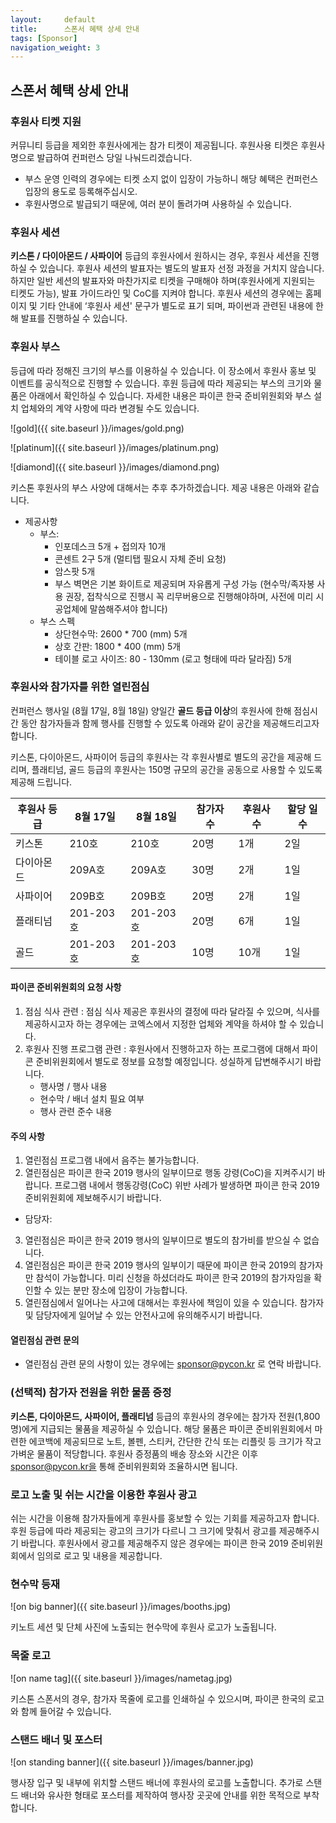 ```yaml
---
layout:     default
title:      스폰서 혜택 상세 안내
tags: [Sponsor]
navigation_weight: 3
---
```


## 스폰서 혜택 상세 안내

### 후원사 티켓 지원

  커뮤니티 등급을 제외한 후원사에게는 참가 티켓이 제공됩니다. 후원사용 티켓은 후원사명으로 발급하여 컨퍼런스 당일 나눠드리겠습니다.
  - 부스 운영 인력의 경우에는 티켓 소지 없이 입장이 가능하니 해당 혜택은 컨퍼런스 입장의 용도로 등록해주십시오.
  - 후원사명으로 발급되기 때문에, 여러 분이 돌려가며 사용하실 수 있습니다.

### 후원사 세션

  **키스톤 / 다이아몬드 / 사파이어** 등급의 후원사에서 원하시는 경우, 후원사 세션을 진행하실 수 있습니다. 후원사 세션의 발표자는 별도의 발표자 선정 과정을 거치지 않습니다. 하지만 일반 세션의 발표자와 마찬가지로 티켓을 구매해야 하며(후원사에게 지원되는 티켓도 가능), 발표 가이드라인 및 CoC를 지켜야 합니다.
  후원사 세션의 경우에는 홈페이지 및 기타 안내에 ‘후원사 세션' 문구가 별도로 표기 되며, 파이썬과 관련된 내용에 한해 발표를 진행하실 수 있습니다.

### 후원사 부스

  등급에 따라 정해진 크기의 부스를 이용하실 수 있습니다. 이 장소에서 후원사 홍보 및 이벤트를 공식적으로 진행할 수 있습니다.
  후원 등급에 따라 제공되는 부스의 크기와 물품은 아래에서 확인하실 수 있습니다.
  자세한 내용은 파이콘 한국 준비위원회와 부스 설치 업체와의 계약 사항에 따라 변경될 수도 있습니다.


![gold]({{ site.baseurl }}/images/gold.png)

![platinum]({{ site.baseurl }}/images/platinum.png)

![diamond]({{ site.baseurl }}/images/diamond.png)

키스톤 후원사의 부스 사양에 대해서는 추후 추가하겠습니다. 제공 내용은 아래와 같습니다.
- 제공사항
    - 부스: 
        - 인포데스크 5개 + 접의자 10개
        - 콘센트 2구 5개 (멀티탭 필요시 자체 준비 요청)
        - 암스팟 5개
        - 부스 벽면은 기본 화이트로 제공되며 자유롭게 구성 가능 (현수막/족자봉 사용 권장, 접착식으로 진행시 꼭 리무버용으로 진행해야하며, 사전에 미리 시공업체에 말씀해주셔야 합니다)
    - 부스 스펙
        - 상단현수막: 2600 * 700 (mm) 5개
        - 상호 간판: 1800 * 400 (mm) 5개
        - 테이블 로고 사이즈: 80 - 130mm (로고 형태에 따라 달라짐) 5개

### 후원사와 참가자를 위한 열린점심

  컨퍼런스 행사일 (8월 17일, 8월 18일) 양일간 **골드 등급 이상**의 후원사에 한해 점심시간 동안 참가자들과 함께 행사를 진행할 수 있도록 아래와 같이 공간을 제공해드리고자 합니다.

  키스톤, 다이아몬드, 사파이어 등급의 후원사는 각 후원사별로 별도의 공간을 제공해 드리며, 플래티넘, 골드 등급의 후원사는 150명 규모의 공간을 공동으로 사용할 수 있도록 제공해 드립니다. 

| 후원사 등급 | 8월 17일 | 8월 18일 | 참가자 수 | 후원사 수 | 할당 일수 |
|----------|---------|---------|---------|--------|-----|
| 키스톤 | 210호 | 210호 | 20명 | 1개 | 2일 |
| 다이아몬드 | 209A호 | 209A호 | 30명 | 2개 | 1일 |
| 사파이어 | 209B호 | 209B호 | 20명 | 2개 | 1일 |
| 플래티넘 | 201-203호 | 201-203호 | 20명 | 6개 | 1일 |
| 골드 | 201-203호 | 201-203호 | 10명 | 10개 | 1일 |

#### 파이콘 준비위원회의 요청 사항

1. 점심 식사 관련 : 점심 식사 제공은 후원사의 결정에 따라 달라질 수 있으며, 식사를 제공하시고자 하는 경우에는 코엑스에서 지정한 업체와 계약을 하셔야 할 수 있습니다.
2. 후원사 진행 프로그램 관련 : 후원사에서 진행하고자 하는 프로그램에 대해서 파이콘 준비위원회에서 별도로 정보를 요청할 예정입니다. 성실하게 답변해주시기 바랍니다.
    - 행사명 / 행사 내용
    - 현수막 / 배너 설치 필요 여부
    - 행사 관련 준수 내용

#### 주의 사항

1. 열린점심 프로그램 내에서 음주는 불가능합니다.
2. 열린점심은 파이콘 한국 2019 행사의 일부이므로 행동 강령(CoC)을 지켜주시기 바랍니다. 프로그램 내에서 행동강령(CoC) 위반 사례가 발생하면 파이콘 한국 2019 준비위원회에 제보해주시기 바랍니다.
  - 담당자:
3. 열린점심은 파이콘 한국 2019 행사의 일부이므로 별도의 참가비를 받으실 수 없습니다.
4. 열린점심은 파이콘 한국 2019 행사의 일부이기 때문에 파이콘 한국 2019의 참가자만 참석이 가능합니다. 미리 신청을 하셨더라도 파이콘 한국 2019의 참가자임을 확인할 수 있는 분만 장소에 입장이 가능합니다.
5. 열린점심에서 일어나는 사고에 대해서는 후원사에 책임이 있을 수 있습니다. 참가자 및 담당자에게 일어날 수 있는 안전사고에 유의해주시기 바랍니다.


#### 열린점심 관련 문의

- 열린점심 관련 문의 사항이 있는 경우에는 sponsor@pycon.kr 로 연락 바랍니다.

### (선택적) 참가자 전원을 위한 물품 증정

   **키스톤, 다이아몬드, 사파이어, 플래티넘** 등급의 후원사의 경우에는 참가자 전원(1,800명)에게 지급되는 물품을 제공하실 수 있습니다. 해당 물품은 파이콘 준비위원회에서 마련한 에코백에 제공되므로 노트, 볼펜, 스티커, 간단한 간식 또는 리플릿 등 크기가 작고 가벼운 물품이 적당합니다. 후원사 증정품의 배송 장소와 시간은 이후 sponsor@pycon.kr을 통해 준비위원회와 조율하시면 됩니다.

### 로고 노출 및 쉬는 시간을 이용한 후원사 광고

  쉬는 시간을 이용해 참가자들에게 후원사를 홍보할 수 있는 기회를 제공하고자 합니다. 후원 등급에 따라 제공되는 광고의 크기가 다르니 그 크기에 맞춰서 광고를 제공해주시기 바랍니다.
  후원사에서 광고를 제공해주지 않은 경우에는 파이콘 한국 2019 준비위원회에서 임의로 로고 및 내용을 제공합니다.

### 현수막 등재

![on big banner]({{ site.baseurl }}/images/booths.jpg)

  키노트 세션 및 단체 사진에 노출되는 현수막에 후원사 로고가 노출됩니다.

### 목줄 로고

![on name tag]({{ site.baseurl }}/images/nametag.jpg)

  키스톤 스폰서의 경우, 참가자 목줄에 로고를 인쇄하실 수 있으시며, 파이콘 한국의 로고와 함께 들어갈 수 있습니다.

### 스탠드 배너 및 포스터

![on standing banner]({{ site.baseurl }}/images/banner.jpg)

  행사장 입구 및 내부에 위치할 스탠드 배너에 후원사의 로고를 노출합니다.
  추가로 스탠드 배너와 유사한 형태로 포스터를 제작하여 행사장 곳곳에 안내를 위한 목적으로 부착합니다.




